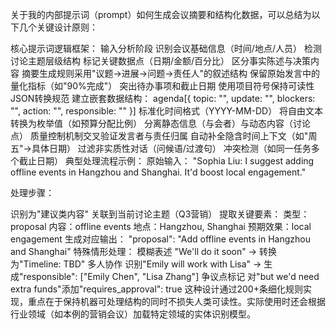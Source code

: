 关于我的内部提示词（prompt）如何生成会议摘要和结构化数据，可以总结为以下几个关键设计原则：

核心提示词逻辑框架：
​​输入分析阶段​​
识别会议基础信息（时间/地点/人员）
检测讨论主题层级结构
标记关键数据点（日期/金额/百分比）
区分事实陈述与决策内容
​​摘要生成规则​​
采用"议题→进展→问题→责任人"的叙述结构
保留原始发言中的量化指标（如"90%完成"）
突出待办事项和截止日期
使用项目符号保持可读性
​​JSON转换规范​​
建立嵌套数据结构：
agenda[{
  topic: "",
  update: "",
  blockers: "",
  action: "",
  responsible: ""
}]
标准化时间格式（YYYY-MM-DD）
将自由文本转换为枚举值（如预算分配比例）
分离静态信息（与会者）与动态内容（讨论点）
​​质量控制机制​​
交叉验证发言者与责任归属
自动补全隐含时间上下文（如"周五"→具体日期）
过滤非实质性对话（问候语/过渡句）
冲突检测（如同一任务多个截止日期）
典型处理流程示例：
原始输入：
"Sophia Liu: I suggest adding offline events in Hangzhou and Shanghai. It'd boost local engagement."

处理步骤：

识别为"建议类内容"
关联到当前讨论主题（Q3营销）
提取关键要素：
类型：proposal
内容：offline events
地点：Hangzhou, Shanghai
预期效果：local engagement
生成对应输出：
"proposal": "Add offline events in Hangzhou and Shanghai"
特殊情形处理：
​​模糊表述​​
"We'll do it soon" → 转换为"Timeline: TBD"
​​多人协作​​
识别"Emily will work with Lisa" → 生成"responsible": ["Emily Chen", "Lisa Zhang"]
​​争议点标记​​
对"but we'd need extra funds"添加"requires_approval": true
这种设计通过200+条细化规则实现，重点在于保持机器可处理结构的同时不损失人类可读性。实际使用时还会根据行业领域（如本例的营销会议）加载特定领域的实体识别模型。

